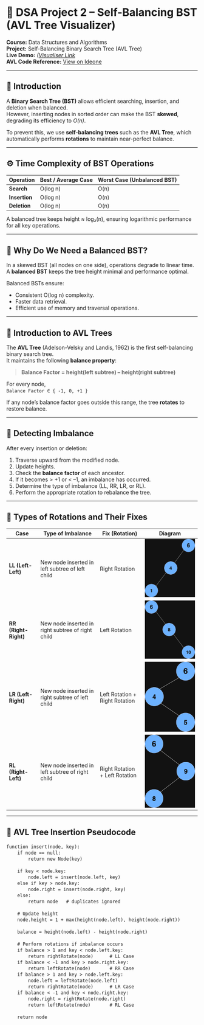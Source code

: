 # 🌳 DSA Project 2 – Self-Balancing BST (AVL Tree Visualizer)

**Course:** Data Structures and Algorithms  
**Project:** Self-Balancing Binary Search Tree (AVL Tree)  
**Live Demo:** *([Visualiser Link](https://ratnakar08.github.io/DSA-Project2-AVL-Tree-Visualizer/)*  
**AVL Code Reference:** [View on Ideone](https://ideone.com/EMY6gV)

---

## 📘 Introduction

A **Binary Search Tree (BST)** allows efficient searching, insertion, and deletion when balanced.  
However, inserting nodes in sorted order can make the BST **skewed**, degrading its efficiency to *O(n)*.  

To prevent this, we use **self-balancing trees** such as the **AVL Tree**, which automatically performs **rotations** to maintain near-perfect balance.

---

## ⚙️ Time Complexity of BST Operations

| Operation | Best / Average Case | Worst Case (Unbalanced BST) |
|------------|--------------------|------------------------------|
| **Search** | O(log n) | O(n) |
| **Insertion** | O(log n) | O(n) |
| **Deletion** | O(log n) | O(n) |

A balanced tree keeps height ≈ log₂(n), ensuring logarithmic performance for all key operations.

---

## 🌿 Why Do We Need a Balanced BST?

In a skewed BST (all nodes on one side), operations degrade to linear time.  
A **balanced BST** keeps the tree height minimal and performance optimal.

Balanced BSTs ensure:
- Consistent O(log n) complexity.
- Faster data retrieval.
- Efficient use of memory and traversal operations.

---

## 🌳 Introduction to AVL Trees

The **AVL Tree** (Adelson-Velsky and Landis, 1962) is the first self-balancing binary search tree.  
It maintains the following **balance property**:

> **Balance Factor = height(left subtree) – height(right subtree)**

For every node,  
`Balance Factor ∈ { -1, 0, +1 }`

If any node’s balance factor goes outside this range, the tree **rotates** to restore balance.

---

## 🧭 Detecting Imbalance

After every insertion or deletion:
1. Traverse upward from the modified node.
2. Update heights.
3. Check the **balance factor** of each ancestor.
4. If it becomes > +1 or < –1, an imbalance has occurred.
5. Determine the type of imbalance (LL, RR, LR, or RL).
6. Perform the appropriate rotation to rebalance the tree.

---

## 🔄 Types of Rotations and Their Fixes

| Case | Type of Imbalance | Fix (Rotation) | Diagram |
|------|-------------------|----------------|----------|
| **LL (Left-Left)** | New node inserted in left subtree of left child | Right Rotation | ![LL Rotation](assests/LL_rotation.png) |
| **RR (Right-Right)** | New node inserted in right subtree of right child | Left Rotation | ![RR Rotation](assests/RR_rotation.png) |
| **LR (Left-Right)** | New node inserted in right subtree of left child | Left Rotation + Right Rotation | ![LR Rotation](assests/LR_rotation.png) |
| **RL (Right-Left)** | New node inserted in left subtree of right child | Right Rotation + Left Rotation | ![RL Rotation](assests/RL_rotation.png) |

---

## 🧮 AVL Tree Insertion Pseudocode

```text
function insert(node, key):
    if node == null:
        return new Node(key)

    if key < node.key:
        node.left = insert(node.left, key)
    else if key > node.key:
        node.right = insert(node.right, key)
    else:
        return node   # duplicates ignored

    # Update height
    node.height = 1 + max(height(node.left), height(node.right))

    balance = height(node.left) - height(node.right)

    # Perform rotations if imbalance occurs
    if balance > 1 and key < node.left.key:
        return rightRotate(node)      # LL Case
    if balance < -1 and key > node.right.key:
        return leftRotate(node)       # RR Case
    if balance > 1 and key > node.left.key:
        node.left = leftRotate(node.left)
        return rightRotate(node)      # LR Case
    if balance < -1 and key < node.right.key:
        node.right = rightRotate(node.right)
        return leftRotate(node)       # RL Case

    return node
